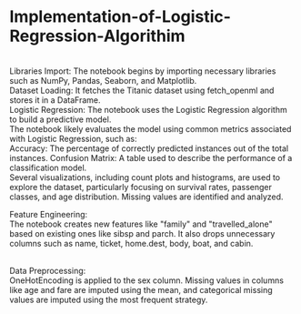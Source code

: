 # Implementation-of-Logistic-Regression-Algorithim
<br>
Libraries Import: The notebook begins by importing necessary libraries such as NumPy, Pandas, Seaborn, and Matplotlib.
<br>
Dataset Loading: It fetches the Titanic dataset using fetch_openml and stores it in a DataFrame.
<br>
Logistic Regression: The notebook uses the Logistic Regression algorithm to build a predictive model.
<br>
The notebook likely evaluates the model using common metrics associated with Logistic Regression, such as:
<br>
Accuracy: The percentage of correctly predicted instances out of the total instances.
Confusion Matrix: A table used to describe the performance of a classification model.

<br>
Several visualizations, including count plots and histograms, are used to explore the dataset, particularly focusing on survival rates, passenger classes, and age distribution.
Missing values are identified and analyzed.
<br>

Feature Engineering:
<br>
The notebook creates new features like "family" and "travelled_alone" based on existing ones like sibsp and parch.
It also drops unnecessary columns such as name, ticket, home.dest, body, boat, and cabin.

<br>
Data Preprocessing:
<br>
OneHotEncoding is applied to the sex column.
Missing values in columns like age and fare are imputed using the mean, and categorical missing values are imputed using the most frequent strategy.
